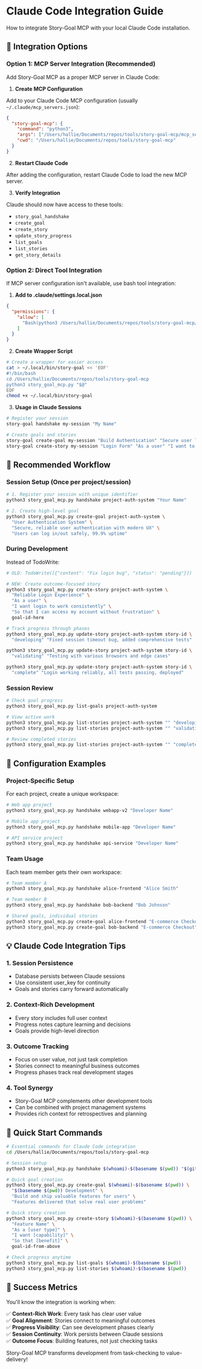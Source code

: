 # Claude Code Integration Guide

How to integrate Story-Goal MCP with your local Claude Code installation.

## 🔌 Integration Options

### Option 1: MCP Server Integration (Recommended)

Add Story-Goal MCP as a proper MCP server in Claude Code:

1. **Create MCP Configuration**

Add to your Claude Code MCP configuration (usually `~/.claude/mcp_servers.json`):

```json
{
  "story-goal-mcp": {
    "command": "python3",
    "args": ["/Users/hallie/Documents/repos/tools/story-goal-mcp/mcp_server.py"],
    "cwd": "/Users/hallie/Documents/repos/tools/story-goal-mcp"
  }
}
```

2. **Restart Claude Code**

After adding the configuration, restart Claude Code to load the new MCP server.

3. **Verify Integration**

Claude should now have access to these tools:
- `story_goal_handshake`
- `create_goal`  
- `create_story`
- `update_story_progress`
- `list_goals`
- `list_stories`
- `get_story_details`

### Option 2: Direct Tool Integration

If MCP server configuration isn't available, use bash tool integration:

1. **Add to .claude/settings.local.json**

```json
{
  "permissions": {
    "allow": [
      "Bash(python3 /Users/hallie/Documents/repos/tools/story-goal-mcp/story_goal_mcp.py:*)"
    ]
  }
}
```

2. **Create Wrapper Script**

```bash
# Create a wrapper for easier access
cat > ~/.local/bin/story-goal << 'EOF'
#!/bin/bash
cd /Users/hallie/Documents/repos/tools/story-goal-mcp
python3 story_goal_mcp.py "$@"
EOF
chmod +x ~/.local/bin/story-goal
```

3. **Usage in Claude Sessions**

```bash
# Register your session
story-goal handshake my-session "My Name"

# Create goals and stories
story-goal create-goal my-session "Build Authentication" "Secure user login system" "Users can safely access app"
story-goal create-story my-session "Login Form" "As a user" "I want to log in" "So I can access my data"
```

## 🎯 Recommended Workflow

### Session Setup (Once per project/session)

```bash
# 1. Register your session with unique identifier
python3 story_goal_mcp.py handshake project-auth-system "Your Name"

# 2. Create high-level goal
python3 story_goal_mcp.py create-goal project-auth-system \
  "User Authentication System" \
  "Secure, reliable user authentication with modern UX" \
  "Users can log in/out safely, 99.9% uptime"
```

### During Development

Instead of TodoWrite:
```bash
# OLD: TodoWrite([{"content": "Fix login bug", "status": "pending"}])

# NEW: Create outcome-focused story
python3 story_goal_mcp.py create-story project-auth-system \
  "Reliable Login Experience" \
  "As a user" \
  "I want login to work consistently" \
  "So that I can access my account without frustration" \
  goal-id-here

# Track progress through phases
python3 story_goal_mcp.py update-story project-auth-system story-id \
  "developing" "Fixed session timeout bug, added comprehensive tests"

python3 story_goal_mcp.py update-story project-auth-system story-id \
  "validating" "Testing with various browsers and edge cases"

python3 story_goal_mcp.py update-story project-auth-system story-id \
  "complete" "Login working reliably, all tests passing, deployed"
```

### Session Review

```bash
# Check goal progress
python3 story_goal_mcp.py list-goals project-auth-system

# View active work
python3 story_goal_mcp.py list-stories project-auth-system "" "developing"
python3 story_goal_mcp.py list-stories project-auth-system "" "validating"

# Review completed stories
python3 story_goal_mcp.py list-stories project-auth-system "" "complete"
```

## 🔧 Configuration Examples

### Project-Specific Setup

For each project, create a unique workspace:

```bash
# Web app project
python3 story_goal_mcp.py handshake webapp-v2 "Developer Name"

# Mobile app project  
python3 story_goal_mcp.py handshake mobile-app "Developer Name"

# API service project
python3 story_goal_mcp.py handshake api-service "Developer Name"
```

### Team Usage

Each team member gets their own workspace:

```bash
# Team member A
python3 story_goal_mcp.py handshake alice-frontend "Alice Smith"

# Team member B  
python3 story_goal_mcp.py handshake bob-backend "Bob Johnson"

# Shared goals, individual stories
python3 story_goal_mcp.py create-goal alice-frontend "E-commerce Checkout" "Streamlined purchase flow" "85%+ completion rate"
python3 story_goal_mcp.py create-goal bob-backend "E-commerce Checkout" "Streamlined purchase flow" "85%+ completion rate"
```

## 💡 Claude Code Integration Tips

### 1. Session Persistence
- Database persists between Claude sessions
- Use consistent user_key for continuity
- Goals and stories carry forward automatically

### 2. Context-Rich Development
- Every story includes full user context
- Progress notes capture learning and decisions
- Goals provide high-level direction

### 3. Outcome Tracking
- Focus on user value, not just task completion  
- Stories connect to meaningful business outcomes
- Progress phases track real development stages

### 4. Tool Synergy
- Story-Goal MCP complements other development tools
- Can be combined with project management systems
- Provides rich context for retrospectives and planning

## 🚀 Quick Start Commands

```bash
# Essential commands for Claude Code integration
cd /Users/hallie/Documents/repos/tools/story-goal-mcp

# Session setup
python3 story_goal_mcp.py handshake $(whoami)-$(basename $(pwd)) "$(git config user.name)"

# Quick goal creation
python3 story_goal_mcp.py create-goal $(whoami)-$(basename $(pwd)) \
  "$(basename $(pwd)) Development" \
  "Build and ship valuable features for users" \
  "Features delivered that solve real user problems"

# Quick story creation  
python3 story_goal_mcp.py create-story $(whoami)-$(basename $(pwd)) \
  "Feature Name" \
  "As a [user type]" \
  "I want [capability]" \
  "So that [benefit]" \
  goal-id-from-above

# Check progress anytime
python3 story_goal_mcp.py list-goals $(whoami)-$(basename $(pwd))
python3 story_goal_mcp.py list-stories $(whoami)-$(basename $(pwd))
```

## 🎯 Success Metrics

You'll know the integration is working when:

✅ **Context-Rich Work**: Every task has clear user value  
✅ **Goal Alignment**: Stories connect to meaningful outcomes  
✅ **Progress Visibility**: Can see development phases clearly  
✅ **Session Continuity**: Work persists between Claude sessions  
✅ **Outcome Focus**: Building features, not just checking tasks  

Story-Goal MCP transforms development from task-checking to value-delivery!